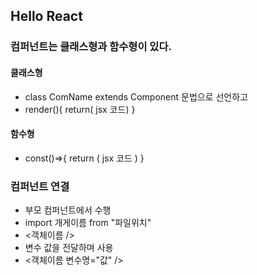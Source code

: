 ## Hello React

### 컴퍼넌트는 클래스형과 함수형이 있다.

#### 클래스형

- class ComName extends Component 문법으로 선언하고
- render(){ return( jsx 코드) }

#### 함수형

- const()=>{ return ( jsx 코드 ) }

### 컴퍼넌트 연결

- 부모 컴퍼넌트에서 수행
- import 개게이름 from "파일위치"
- <객체이름 />
- 변수 값을 전달하며 사용
- <객체이름 변수명="값" />
